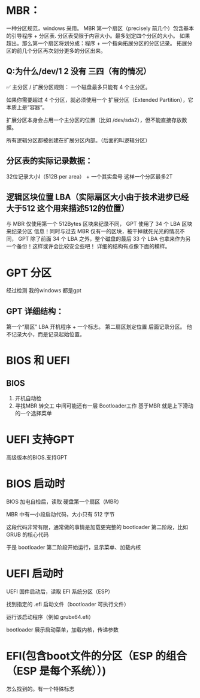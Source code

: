 # MBR：
一种分区规范，windows 采用。
MBR 第一个扇区（precisely 前几个）包含基本的引导程序 + 分区表.
分区表受限于内容大小。最多划定四个分区的大小。
如果超出。那么第一个扇区将划分成：程序 + 一个指向拓展分区的分区记录。
拓展分区的前几个分区再次划分更多的分区出来。
## Q:为什么/dev/1 2 没有 三四（有的情况）
✅ 主分区 / 扩展分区规则：
一个磁盘最多只能有 4 个主分区。

如果你需要超过 4 个分区，就必须使用一个 扩展分区（Extended Partition），它本质上是“容器”。

扩展分区本身会占用一个主分区的位置（比如 /dev/sda2），但不能直接存放数据。

所有逻辑分区都被创建在扩展分区内部。（后面的叫逻辑分区）
## 分区表的实际记录数据：
32位记录大小I（512B per area） + 一个其实盘号
这样一个分区最多2T

## 逻辑区块位置 LBA（实际扇区大小由于技术进步已经大于512 这个用来描述512的位置）
与 MBR 仅使用第一个 512Bytes 区块来纪录不同， GPT 使用了 34 个 LBA 区块来纪录分区
信息！同时与过去 MBR 仅有一的区块，被干掉就死光光的情况不同， GPT 除了前面 34 个
LBA 之外，整个磁盘的最后 33 个 LBA 也拿来作为另一个备份！这样或许会比较安全些吧！
详细的结构有点像下面的模样。
# GPT  分区
经过检测 我的windows 都是gpt

## GPT 详细结构：
第一个“扇区” LBA 开机程序 + 一个标志。
第二扇区划定位置
后面记录分区。
他不记录大小，而是记录起始位置。

# BIOS 和 UEFI
## BIOS
1. 开机自动检
2. 寻找MBR 转交工
中间可能还有一层 Bootloader工作 基于MBR 
就是上下滑动的一个选择菜单

# UEFI 支持GPT 
高级版本的BIOS.支持GPT 

# BIOS 启动时
BIOS 加电自检后，读取 硬盘第一个扇区（MBR）

MBR 中有一小段启动代码，大小只有 512 字节

这段代码非常有限，通常做的事情是加载更完整的 bootloader 第二阶段，比如 GRUB 的核心代码

于是 bootloader 第二阶段开始运行，显示菜单、加载内核
# UEFI 启动时
UEFI 固件启动后，读取 EFI 系统分区（ESP）

找到指定的 .efi 启动文件（bootloader 可执行文件）

运行该启动程序（例如 grubx64.efi）

bootloader 展示启动菜单，加载内核，传递参数
# EFI(包含boot文件的分区（ESP 的组合 （ESP 是每个系统））)
怎么找到的。有一个特殊标志